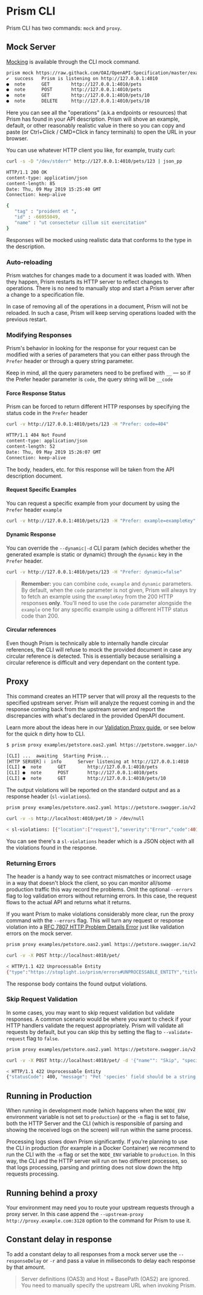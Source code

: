 # Prism CLI

Prism CLI has two commands: `mock` and `proxy`.

## Mock Server

[Mocking](../guides/01-mocking.md) is available through the CLI mock command.

```bash
prism mock https://raw.githack.com/OAI/OpenAPI-Specification/master/examples/v3.0/petstore-expanded.yaml
✔  success   Prism is listening on http://127.0.0.1:4010
●  note      GET        http://127.0.0.1:4010/pets
●  note      POST       http://127.0.0.1:4010/pets
●  note      GET        http://127.0.0.1:4010/pets/10
●  note      DELETE     http://127.0.0.1:4010/pets/10
```

Here you can see all the "operations" (a.k.a endpoints or resources) that Prism has found in your
API description. Prism will shove an example, default, or other reasonably realistic value in there
so you can copy and paste (or Ctrl+Click / CMD+Click in fancy terminals) to open the URL in your browser.

You can use whatever HTTP client you like, for example, trusty curl:

```bash
curl -s -D "/dev/stderr" http://127.0.0.1:4010/pets/123 | json_pp

HTTP/1.1 200 OK
content-type: application/json
content-length: 85
Date: Thu, 09 May 2019 15:25:40 GMT
Connection: keep-alive

{
   "tag" : "proident et ",
   "id" : -66955049,
   "name" : "ut consectetur cillum sit exercitation"
}
```

Responses will be mocked using realistic data that conforms to the type in the description.

### Auto-reloading

Prism watches for changes made to a document it was loaded with.
When they happen, Prism restarts its HTTP server to reflect changes to operations.
There is no need to manually stop and start a Prism server after a change to a specification file.

In case of removing all of the operations in a document, Prism will not be reloaded.
In such a case, Prism will keep serving operations loaded with the previous restart.

### Modifying Responses

Prism's behavior in looking for the response for your request can be modified with a series of parameters that you can either pass through the `Prefer` header or through a query string parameter.

Keep in mind, all the query parameters need to be prefixed with `__` — so if the Prefer header parameter is `code`, the query string will be `__code`

#### Force Response Status

Prism can be forced to return different HTTP responses by specifying the status code in the `Prefer` header

```bash
curl -v http://127.0.0.1:4010/pets/123 -H "Prefer: code=404"

HTTP/1.1 404 Not Found
content-type: application/json
content-length: 52
Date: Thu, 09 May 2019 15:26:07 GMT
Connection: keep-alive
```

The body, headers, etc. for this response will be taken from the API description document.

#### Request Specific Examples

You can request a specific example from your document by using the `Prefer` header `example`

```bash
curl -v http://127.0.0.1:4010/pets/123 -H "Prefer: example=exampleKey"
```

#### Dynamic Response

You can override the `--dynamic|-d` CLI param (which decides whether the generated example is static or dynamic) through the `dynamic` key in the `Prefer` header.

```bash
curl -v http://127.0.0.1:4010/pets/123 -H "Prefer: dynamic=false"
```

<!-- theme: info -->

> **Remember:** you can combine `code`, `example` and `dynamic` parameters. By default, when the `code` parameter is not given, Prism will always try to fetch an example using the `exampleKey` from the 200 HTTP responses **only**. You'll need to use the `code` parameter alongside the `example` one for any specific example using a different HTTP status code than 200.

#### Circular references

Even though Prism is technically able to internally handle circular references, the CLI will refuse to mock the provided document in case any circular reference is detected. This is essentially because serialising a circular reference is difficult and very dependant on the content type.

## Proxy

This command creates an HTTP server that will proxy all the requests to the specified upstream server. Prism will analyze the request coming in and the response coming back from the upstream server and report the discrepancies with what's declared in the provided OpenAPI document.

Learn more about the ideas here in our [Validation Proxy guide](../guides/03-validation-proxy.md), or see below for the quick n dirty how to CLI.

```bash
$ prism proxy examples/petstore.oas2.yaml https://petstore.swagger.io/v2

[CLI] ...  awaiting  Starting Prism...
[HTTP SERVER] ℹ  info      Server listening at http://127.0.0.1:4010
[CLI] ●  note      GET        http://127.0.0.1:4010/pets
[CLI] ●  note      POST       http://127.0.0.1:4010/pets
[CLI] ●  note      GET        http://127.0.0.1:4010/pets/10
```

The output violations will be reported on the standard output and as a response header (`sl-violations`).

```bash
prism proxy examples/petstore.oas2.yaml https://petstore.swagger.io/v2
```

```bash
curl -v -s http://localhost:4010/pet/10 > /dev/null

< sl-violations: [{"location":["request"],"severity":"Error","code":401,"message":"Invalid security scheme used"}]
```

You can see there's a `sl-violations` header which is a JSON object with all the violations found in the response.

### Returning Errors

The header is a handy way to see contract mismatches or incorrect usage in a way that doesn't block the client, so you can monitor all/some production traffic this way record the problems. Omit the optional `--errors` flag to log validation errors without returning errors. In this case, the request flows to the actual API and returns what it returns.

If you want Prism to make violations considerably more clear, run the proxy command with the `--errors` flag. This will turn any request or response violation into a [RFC 7807 HTTP Problem Details Error](https://tools.ietf.org/html/rfc7807) just like validation errors on the mock server.

```bash
prism proxy examples/petstore.oas2.yaml https://petstore.swagger.io/v2 --errors
```

```bash
curl -v -X POST http://localhost:4010/pet/

< HTTP/1.1 422 Unprocessable Entity
{"type":"https://stoplight.io/prism/errors#UNPROCESSABLE_ENTITY","title":"Invalid request","status":422,"detail":"Your request/response is not valid and the --errors flag is set, so Prism is generating this error for you.","validation":[{"location":["request"],"severity":"Error","code":401,"message":"Invalid security scheme used"}]}
```

The response body contains the found output violations.

### Skip Request Validation

In some cases, you may want to skip request validation but validate responses. A common scenario would be where you want to check if your HTTP handlers validate the request appropriately.
Prism will validate all requests by default, but you can skip this by setting the flag to `--validate-request` flag to `false`.

```bash
prism proxy examples/petstore.oas2.yaml https://petstore.swagger.io/v2 --errors --validate-request false
```

```bash
curl -v -X POST http://localhost:4010/pet/ -d '{"name"": "Skip", "species": 100}'

< HTTP/1.1 422 Unprocessable Entity
{"statusCode": 400, "message": "Pet 'species' field should be a string, got integer", "code": "PET-ERROR-400"}
```

## Running in Production

When running in development mode (which happens when the `NODE_ENV` environment variable is not set to `production`) or the `-m` flag is set to false, both the HTTP Server and the CLI (which is responsible of parsing and showing the received logs on the screen) will run within the same process.

Processing logs slows down Prism significantly. If you're planning to use the CLI in production (for example in a Docker Container) we recommend to run the CLI with the `-m` flag or set the `NODE_ENV` variable to `production`. In this way, the CLI and the HTTP server will run on two different processes, so that logs processing, parsing and printing does not slow down the http requests processing.

## Running behind a proxy

Your environment may need you to route your upstream requests through a proxy server. In this case append the `--upstream-proxy http://proxy.example.com:3128` option to the command for Prism to use it.

## Constant delay in response

To add a constant delay to all responses from a mock server use the `--responseDelay` or `-r` and pass a value in miliseconds to delay each response by that amount.

<!-- theme: info -->

> Server definitions (OAS3) and Host + BasePath (OAS2) are ignored. You need to manually specify the upstream URL when invoking Prism.
